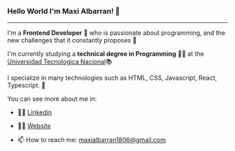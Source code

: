 ### Hello World I'm Maxi Albarran! 👋

---

I'm a **Frontend Developer** 🚀 who is passionate about programming, and the new challenges that it constantly proposes 🙌

I'm currently studying a **technical degree in Programming** 👨‍🎓 at the [Universidad Tecnologica Nacional](https://www.frh.utn.edu.ar/carrerastecnicatura_universitaria_en_programacion)📚

I specialize in many technologies such as HTML, CSS, Javascript, React, Typescript. 🤖

You can see more about me in:

- 👷‍♂️ [Linkedin](https://www.linkedin.com/in/maximiliano-albarr%C3%A1n/) 

- 👨‍💻 [Website](https://maxialbportfolio.netlify.app/)

- 📫 How to reach me: maxialbarran1806@gmail.com 

